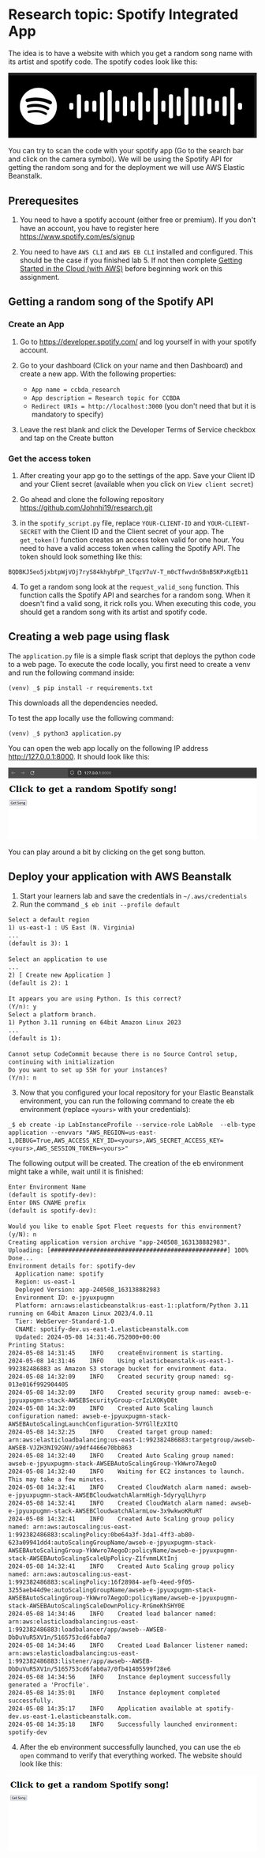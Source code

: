 # Research topic: Spotify Integrated App
The idea is to have a website with which you get a random song name with its artist and spotify code. The spotify codes look like this:

![Image](pictures/spotifycode.png)

You can try to scan the code with your spotify app (Go to the search bar and click on the camera symbol). We will be using the Spotify API for getting the random song and for the deployment we will use AWS Elastic Beanstalk. 

## Prerequesites
1. You need to have a spotify account (either free or premium). If you don't have an account, you have to register here https://www.spotify.com/es/signup

2. You need to have ```AWS CLI``` and ```AWS EB CLI``` installed and configured. This should be the case if you finished lab 5. If not then complete [Getting Started in the Cloud (with AWS)](https://github.com/CCBDA-UPC/Cloud-Computing-QuickStart/blob/master/Quick-Start-AWS.md) before beginning work on this assignment.

## Getting a random song of the Spotify API
### Create an App
1. Go to https://developer.spotify.com/ and log yourself in with your spotify account.

2. Go to your dashboard (Click on your name and then Dashboard) and create a new app. With the following properties:
    - ```App name = ccbda_research```
    - ```App description = Research topic for CCBDA```
    - ```Redirect URIs = http://localhost:3000``` (you don't need that but it is mandatory to specify)

3. Leave the rest blank and click the Developer Terms of Service checkbox and tap on the Create button

### Get the access token
1. After creating your app go to the settings of the app. Save your Client ID and your Client secret (available when you click on ```View client secret```) 

2. Go ahead and clone the following repository https://github.com/Johnhi19/research.git


3. in the ```spotify_script.py``` file, replace ```YOUR-CLIENT-ID``` and ```YOUR-CLIENT-SECRET``` with the Client ID and the Client secret of your app. The ```get_token()``` function creates an access token valid for one hour. You need to have a valid access token when calling the Spotify API. The token should look something like this: 
```
BQDBKJ5eo5jxbtpWjVOj7ryS84khybFpP_lTqzV7uV-T_m0cTfwvdn5BnBSKPxKgEb11
```

4. To get a random song look at the ```request_valid_song``` function. This function calls the Spotify API and searches for a random song. When it doesn't find a valid song, it rick rolls you. When executing this code, you should get a random song with its artist and spotify code.

## Creating a web page using flask
The ```application.py``` file is a simple flask script that deploys the python code to a web page. To execute the code locally, you first need to create a venv and run the following command inside:
```
(venv) _$ pip install -r requirements.txt
```
This downloads all the dependencies needed.

To test the app locally use the following command:
```
(venv) _$ python3 application.py
```
You can open the web app locally on the following IP address http://127.0.0.1:8000. It should look like this:

![Image](pictures/webapplocal.png)

You can play around a bit by clicking on the get song button.

## Deploy your application with AWS Beanstalk
1. Start your learners lab and save the credentials in ```~/.aws/credentials```
2. Run the command ```_$ eb init --profile default```
```
Select a default region
1) us-east-1 : US East (N. Virginia)
...
(default is 3): 1

Select an application to use
...
2) [ Create new Application ]
(default is 2): 1

It appears you are using Python. Is this correct?
(Y/n): y
Select a platform branch.
1) Python 3.11 running on 64bit Amazon Linux 2023
...
(default is 1): 

Cannot setup CodeCommit because there is no Source Control setup, continuing with initialization
Do you want to set up SSH for your instances?
(Y/n): n
```
3. Now that you configured your local repository for your Elastic Beanstalk environment, you can run the following command to create the eb environment (replace ```<yours>``` with your credentials):
```
_$ eb create -ip LabInstanceProfile --service-role LabRole  --elb-type application --envvars "AWS_REGION=us-east-1,DEBUG=True,AWS_ACCESS_KEY_ID=<yours>,AWS_SECRET_ACCESS_KEY=<yours>,AWS_SESSION_TOKEN=<yours>"
```
The following output will be created. The creation of the eb environment might take a while, wait until it is finished: 
```
Enter Environment Name
(default is spotify-dev): 
Enter DNS CNAME prefix
(default is spotify-dev): 

Would you like to enable Spot Fleet requests for this environment? (y/N): n
Creating application version archive "app-240508_163138882983".
Uploading: [##################################################] 100% Done...
Environment details for: spotify-dev
  Application name: spotify
  Region: us-east-1
  Deployed Version: app-240508_163138882983
  Environment ID: e-jpyuxpugmn
  Platform: arn:aws:elasticbeanstalk:us-east-1::platform/Python 3.11 running on 64bit Amazon Linux 2023/4.0.11
  Tier: WebServer-Standard-1.0
  CNAME: spotify-dev.us-east-1.elasticbeanstalk.com
  Updated: 2024-05-08 14:31:46.752000+00:00
Printing Status:
2024-05-08 14:31:45    INFO    createEnvironment is starting.
2024-05-08 14:31:46    INFO    Using elasticbeanstalk-us-east-1-992382486883 as Amazon S3 storage bucket for environment data.
2024-05-08 14:32:09    INFO    Created security group named: sg-013e016f992904405
2024-05-08 14:32:09    INFO    Created security group named: awseb-e-jpyuxpugmn-stack-AWSEBSecurityGroup-crIzLXOKyD8t
2024-05-08 14:32:09    INFO    Created Auto Scaling launch configuration named: awseb-e-jpyuxpugmn-stack-AWSEBAutoScalingLaunchConfiguration-5VYGllEzXItQ
2024-05-08 14:32:25    INFO    Created target group named: arn:aws:elasticloadbalancing:us-east-1:992382486883:targetgroup/awseb-AWSEB-VJZH3NI92GNV/a9df4466e70bb863
2024-05-08 14:32:40    INFO    Created Auto Scaling group named: awseb-e-jpyuxpugmn-stack-AWSEBAutoScalingGroup-YkWwro7AegoD
2024-05-08 14:32:40    INFO    Waiting for EC2 instances to launch. This may take a few minutes.
2024-05-08 14:32:41    INFO    Created CloudWatch alarm named: awseb-e-jpyuxpugmn-stack-AWSEBCloudwatchAlarmHigh-5dyryqlLhyrp
2024-05-08 14:32:41    INFO    Created CloudWatch alarm named: awseb-e-jpyuxpugmn-stack-AWSEBCloudwatchAlarmLow-3x9wkwoKRuRT
2024-05-08 14:32:41    INFO    Created Auto Scaling group policy named: arn:aws:autoscaling:us-east-1:992382486883:scalingPolicy:0be64a3f-3da1-4ff3-ab80-623a09941dd4:autoScalingGroupName/awseb-e-jpyuxpugmn-stack-AWSEBAutoScalingGroup-YkWwro7AegoD:policyName/awseb-e-jpyuxpugmn-stack-AWSEBAutoScalingScaleUpPolicy-Z1fvmmLKtInj
2024-05-08 14:32:41    INFO    Created Auto Scaling group policy named: arn:aws:autoscaling:us-east-1:992382486883:scalingPolicy:16f28984-aefb-4eed-9f05-3255aeb44d9e:autoScalingGroupName/awseb-e-jpyuxpugmn-stack-AWSEBAutoScalingGroup-YkWwro7AegoD:policyName/awseb-e-jpyuxpugmn-stack-AWSEBAutoScalingScaleDownPolicy-RrGmeKhSHY0E
2024-05-08 14:34:46    INFO    Created load balancer named: arn:aws:elasticloadbalancing:us-east-1:992382486883:loadbalancer/app/awseb--AWSEB-DbDuVuR5XV1n/5165753cd6fab0a7
2024-05-08 14:34:46    INFO    Created Load Balancer listener named: arn:aws:elasticloadbalancing:us-east-1:992382486883:listener/app/awseb--AWSEB-DbDuVuR5XV1n/5165753cd6fab0a7/0fb41405599f28e6
2024-05-08 14:34:56    INFO    Instance deployment successfully generated a 'Procfile'.
2024-05-08 14:35:01    INFO    Instance deployment completed successfully.
2024-05-08 14:35:17    INFO    Application available at spotify-dev.us-east-1.elasticbeanstalk.com.
2024-05-08 14:35:18    INFO    Successfully launched environment: spotify-dev
```
4. After the eb environment successfully launched, you can use the ```eb open``` command to verify that everything worked. The website should look like this:

![Image](pictures/website.png)
